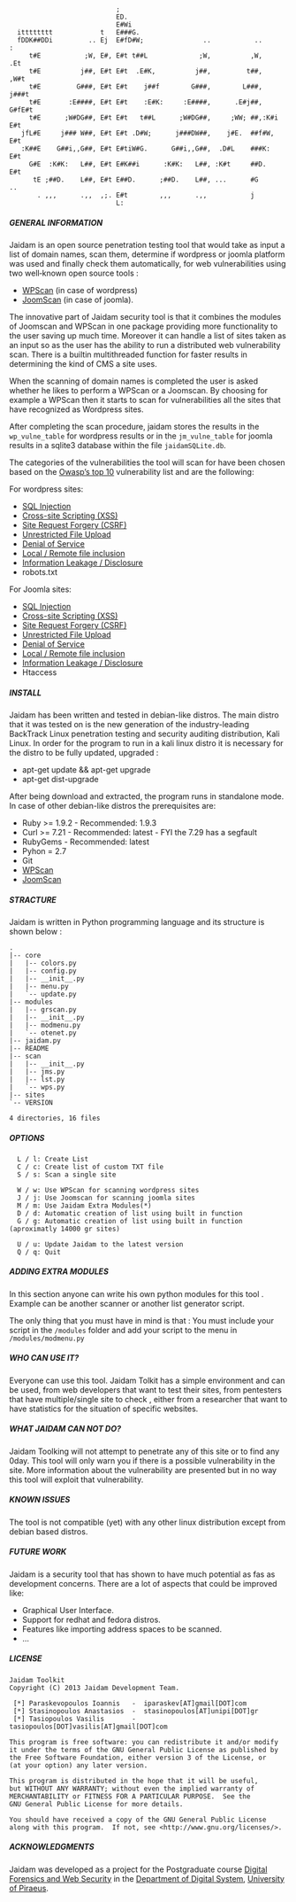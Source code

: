      
                               ;                                            
                               ED.                                          
                               E#Wi                                         
      itttttttt            t   E###G.                                       
      fDDK##DDi         .. Ej  E#fD#W;               ..           ..       :
         t#E           ;W, E#, E#t t##L             ;W,          ,W,     .Et
         t#E          j##, E#t E#t  .E#K,          j##,         t##,    ,W#t
         t#E         G###, E#t E#t    j##f        G###,        L###,   j###t
         t#E       :E####, E#t E#t    :E#K:     :E####,      .E#j##,  G#fE#t
         t#E      ;W#DG##, E#t E#t   t##L      ;W#DG##,     ;WW; ##,:K#i E#t
       jfL#E     j### W##, E#t E#t .D#W;      j###DW##,    j#E.  ##f#W,  E#t
       :K##E    G##i,,G##, E#t E#tiW#G.      G##i,,G##,  .D#L    ###K:   E#t
         G#E  :K#K:   L##, E#t E#K##i      :K#K:   L##, :K#t     ##D.    E#t
          tE ;##D.    L##, E#t E##D.      ;##D.    L##, ...      #G      .. 
           . ,,,      .,,  ,;. E#t        ,,,      .,,           j          
                               L:                          

##### GENERAL INFORMATION

Jaidam is an open source penetration testing tool that would take as input a list of domain names, scan them, determine if wordpress or joomla platform was used and finally check them automatically, for web vulnerabilities using two well‐known open source tools : 

- [WPScan](http://wpscan.org) (in case of wordpress) 
- [JoomScan](http://sourceforge.net/projects/joomscan/) (in case of  joomla). 

The innovative part of Jaidam security tool is that it combines the modules of Joomscan and WPScan in one package providing more functionality to the user saving up much time. Moreover it can handle a list of sites taken as an input so as the user has the ability to run a distributed web vulnerability scan. There is a builtin multithreaded function for faster results in determining the kind of CMS a site uses. 

When the scanning of domain names is completed the user is asked whether he likes to perform a WPScan or a Joomscan. By choosing for example a WPScan then it starts to scan for vulnerabilities all the sites that have recognized as Wordpress sites.

After completing the scan procedure, jaidam stores the results in the `wp_vulne_table` for wordpress results or in the `jm_vulne_table` for joomla results in a sqlite3 database within the file `jaidamSQLite.db`.

The categories of the vulnerabilities the tool will scan for have been chosen based on the [Owasp’s top 10](https://www.owasp.org/index.php/Category:OWASP_Top_Ten_Project) vulnerability list and are the following: 

For wordpress sites: 
- [SQL Injection](https://www.owasp.org/index.php/SQL_Injection)
- [Cross-site Scripting (XSS)](https://www.owasp.org/index.php/Cross-site_scripting)
- [Site Request Forgery (CSRF)](https://www.owasp.org/index.php/Cross-Site_Request_Forgery_%28CSRF%29)
- [Unrestricted File Upload](https://www.owasp.org/index.php/Unrestricted_File_Upload)
- [Denial of Service](https://www.owasp.org/index.php/Denial_of_Service)
- [Local / Remote file inclusion](https://en.wikipedia.org/wiki/File_inclusion_vulnerability)
- [Information Leakage / Disclosure](https://www.owasp.org/index.php/Information_Leakage)
- robots.txt 

For Joomla sites:
- [SQL Injection](https://www.owasp.org/index.php/SQL_Injection)
- [Cross-site Scripting (XSS)](https://www.owasp.org/index.php/Cross-site_scripting)
- [Site Request Forgery (CSRF)](https://www.owasp.org/index.php/Cross-Site_Request_Forgery_%28CSRF%29)
- [Unrestricted File Upload](https://www.owasp.org/index.php/Unrestricted_File_Upload)
- [Denial of Service](https://www.owasp.org/index.php/Denial_of_Service)
- [Local / Remote file inclusion](https://en.wikipedia.org/wiki/File_inclusion_vulnerability)
- [Information Leakage / Disclosure](https://www.owasp.org/index.php/Information_Leakage)
- Htaccess


##### INSTALL
Jaidam has been written and tested in debian-like distros. The main distro that it was tested on is the new generation of the industry-leading BackTrack Linux penetration testing and security auditing distribution, Kali Linux. 
In order for the program to run in a kali linux distro it is necessary for the distro to be fully updated, upgraded :

- apt-get update && apt-get upgrade
- apt-get dist-upgrade
 
After being download and extracted, the program runs in standalone mode.
In case of other debian-like distros the prerequisites are:

- Ruby >= 1.9.2 - Recommended: 1.9.3
- Curl >= 7.21 - Recommended: latest - FYI the 7.29 has a segfault
- RubyGems - Recommended: latest
- Pyhon = 2.7
- Git
- [WPScan](http://wpscan.org)
- [JoomScan](http://sourceforge.net/projects/joomscan/)


##### STRACTURE
Jaidam is written in Python programming language and its structure is shown below :

    .
    |-- core
    |   |-- colors.py
    |   |-- config.py
    |   |-- __init__.py
    |   |-- menu.py
    |   `-- update.py
    |-- modules
    |   |-- grscan.py
    |   |-- __init__.py
    |   |-- modmenu.py
    |   `-- otenet.py
    |-- jaidam.py
    |-- README
    |-- scan
    |   |-- __init__.py
    |   |-- jms.py
    |   |-- lst.py
    |   `-- wps.py
    |-- sites
    `-- VERSION
    
    4 directories, 16 files
    
##### OPTIONS
      L / l: Create List
      C / c: Create list of custom TXT file
      S / s: Scan a single site
    
      W / w: Use WPScan for scanning wordpress sites
      J / j: Use Joomscan for scanning joomla sites
      M / m: Use Jaidam Extra Modules(*)
      D / d: Automatic creation of list using built in function 
      G / g: Automatic creation of list using built in function (aproximatly 14000 gr sites)
    
      U / u: Update Jaidam to the latest version
      Q / q: Quit

##### ADDING EXTRA MODULES
In this section anyone can write his own python modules for this tool . Example can be another scanner or another list generator script. 

The only thing that you must have in mind is that : 
You must include your script in the `/modules` folder and add your script to the menu in `/modules/modmenu.py`

##### WHO CAN USE IT?
Everyone can use this tool. Jaidam Tolkit has a simple environment and can be used, from web developers that want to test their sites, from pentesters that have multiple/single site to check , either from a researcher that want to have statistics for the situation of specific websites. 


##### WHAT JAIDAM CAN NOT DO?
Jaidam Toolking will not attempt to penetrate any of this site or to find any 0day. This tool will only warn you if there is a possible vulnerability in the site. More information about the vulnerability are presented but in no way this tool will exploit that vulnerability.


##### KNOWN ISSUES
The tool is not compatible (yet) with any other linux distribution except from debian based distros.


##### FUTURE WORK
Jaidam is a security tool that has shown to have much potential as fas as development concerns. There are a lot of aspects that could be improved like:

- Graphical User Interface.
- Support for redhat and fedora distros.
- Features like importing address spaces to be scanned.
- ...


##### LICENSE
    Jaidam Toolkit
    Copyright (C) 2013 Jaidam Development Team.
    
     [*] Paraskevopoulos Ioannis   -  iparaskev[AT]gmail[DOT]com
     [*] Stasinopoulos Anastasios  -  stasinopoulos[AT]unipi[DOT]gr
     [*] Tasiopoulos Vasilis       -  tasiopoulos[DOT]vasilis[AT]gmail[DOT]com
    
    This program is free software: you can redistribute it and/or modify
    it under the terms of the GNU General Public License as published by
    the Free Software Foundation, either version 3 of the License, or
    (at your option) any later version.
    
    This program is distributed in the hope that it will be useful,
    but WITHOUT ANY WARRANTY; without even the implied warranty of
    MERCHANTABILITY or FITNESS FOR A PARTICULAR PURPOSE.  See the
    GNU General Public License for more details.
    
    You should have received a copy of the GNU General Public License
    along with this program.  If not, see <http://www.gnu.org/licenses/>.


##### ACKNOWLEDGMENTS
Jaidam was developed as a project for the Postgraduate course [Digital Forensics and Web Security](http://temsec.ds.unipi.gr/en/digital-forensics-and-web-security/)
in the [Department of Digital System](http://www.ds.unipi.gr/), [University of Piraeus](http://www.unipi.gr/unipi/en/).
